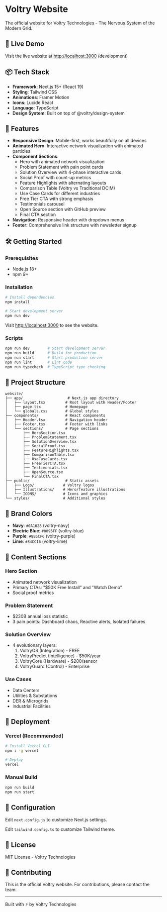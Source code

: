 # Voltry Website

The official website for Voltry Technologies - The Nervous System of the Modern Grid.

## 🚀 Live Demo

Visit the live website at [http://localhost:3000](http://localhost:3000) (development)

## 📦 Tech Stack

- **Framework**: Next.js 15+ (React 19)
- **Styling**: Tailwind CSS
- **Animations**: Framer Motion
- **Icons**: Lucide React
- **Language**: TypeScript
- **Design System**: Built on top of @voltry/design-system

## 🎨 Features

- **Responsive Design**: Mobile-first, works beautifully on all devices
- **Animated Hero**: Interactive network visualization with animated particles
- **Component Sections**:
  - Hero with animated network visualization
  - Problem Statement with pain point cards
  - Solution Overview with 4-phase interactive cards
  - Social Proof with count-up metrics
  - Feature Highlights with alternating layouts
  - Comparison Table (Voltry vs Traditional DCIM)
  - Use Case Cards for different industries
  - Free Tier CTA with strong emphasis
  - Testimonials carousel
  - Open Source section with GitHub preview
  - Final CTA section
- **Navigation**: Responsive header with dropdown menus
- **Footer**: Comprehensive link structure with newsletter signup

## 🛠️ Getting Started

### Prerequisites

- Node.js 18+
- npm 9+

### Installation

```bash
# Install dependencies
npm install

# Start development server
npm run dev
```

Visit [http://localhost:3000](http://localhost:3000) to see the website.

### Scripts

```bash
npm run dev        # Start development server
npm run build      # Build for production
npm run start      # Start production server
npm run lint       # Lint code
npm run typecheck  # TypeScript type checking
```

## 📁 Project Structure

```
website/
├── app/                    # Next.js app directory
│   ├── layout.tsx         # Root layout with Header/Footer
│   ├── page.tsx           # Homepage
│   └── globals.css        # Global styles
├── components/            # React components
│   ├── Header.tsx         # Navigation header
│   ├── Footer.tsx         # Footer with links
│   └── sections/          # Page sections
│       ├── HeroSection.tsx
│       ├── ProblemStatement.tsx
│       ├── SolutionOverview.tsx
│       ├── SocialProof.tsx
│       ├── FeatureHighlights.tsx
│       ├── ComparisonTable.tsx
│       ├── UseCaseCards.tsx
│       ├── FreeTierCTA.tsx
│       ├── Testimonials.tsx
│       ├── OpenSource.tsx
│       └── FinalCTA.tsx
├── public/                # Static assets
│   ├── Logo/             # Voltry logos
│   ├── Illustrations/    # Hero/feature illustrations
│   └── ICONS/            # Icons and graphics
└── styles/               # Additional styles

```

## 🎨 Brand Colors

- **Navy**: `#0A1628` (voltry-navy)
- **Electric Blue**: `#0095FF` (voltry-blue)
- **Purple**: `#8B5CF6` (voltry-purple)
- **Lime**: `#84CC16` (voltry-lime)

## 📝 Content Sections

### Hero Section
- Animated network visualization
- Primary CTAs: "$50K Free Install" and "Watch Demo"
- Social proof metrics

### Problem Statement
- $230B annual loss statistic
- 3 pain points: Dashboard chaos, Reactive alerts, Isolated failures

### Solution Overview
- 4 evolutionary layers:
  1. VoltryOS (Integration) - FREE
  2. VoltryPredict (Intelligence) - $50K/year
  3. VoltryCore (Hardware) - $200/sensor
  4. VoltryGuard (Control) - Enterprise

### Use Cases
- Data Centers
- Utilities & Substations
- DER & Microgrids
- Industrial Facilities

## 🚀 Deployment

### Vercel (Recommended)

```bash
# Install Vercel CLI
npm i -g vercel

# Deploy
vercel
```

### Manual Build

```bash
npm run build
npm run start
```

## 🔧 Configuration

Edit `next.config.js` to customize Next.js settings.

Edit `tailwind.config.ts` to customize Tailwind theme.

## 📄 License

MIT License - Voltry Technologies

## 🤝 Contributing

This is the official Voltry website. For contributions, please contact the team.

---

Built with ⚡ by Voltry Technologies
